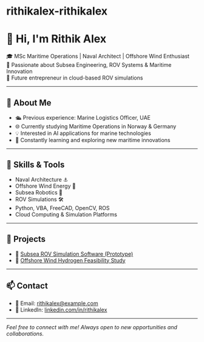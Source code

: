 # rithikalex-rithikalex
# 👋 Hi, I'm Rithik Alex

🎓 MSc Maritime Operations | Naval Architect | Offshore Wind Enthusiast  
🌊 Passionate about Subsea Engineering, ROV Systems & Maritime Innovation  
🚀 Future entrepreneur in cloud-based ROV simulations

---

## 🌟 About Me

- 🛳️ Previous experience: Marine Logistics Officer, UAE
- 🌐 Currently studying Maritime Operations in Norway & Germany
- 💡 Interested in AI applications for marine technologies
- 🌱 Constantly learning and exploring new maritime innovations

---

## 🔧 Skills & Tools

- Naval Architecture ⚓
- Offshore Wind Energy 💨
- Subsea Robotics 🤖
- ROV Simulations 🛠️
- Python, VBA, FreeCAD, OpenCV, ROS
- Cloud Computing & Simulation Platforms

---

## 📂 Projects

- 🔗 [Subsea ROV Simulation Software (Prototype)](https://github.com/yourusername/rov-simulation)
- 🔗 [Offshore Wind Hydrogen Feasibility Study](https://github.com/yourusername/wind-hydrogen-study)

---

## 📫 Contact

- 📧 Email: rithikalex@example.com
- 🔗 LinkedIn: [linkedin.com/in/rithikalex](https://linkedin.com/in/rithikalex)

---

*Feel free to connect with me! Always open to new opportunities and collaborations.*
